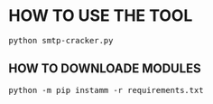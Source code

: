 <h1>HOW TO USE THE TOOL </h1>


<pre>python smtp-cracker.py</pre>


<h2>HOW TO DOWNLOADE MODULES</h2>


<pre>python -m pip instamm -r requirements.txt </pre>
